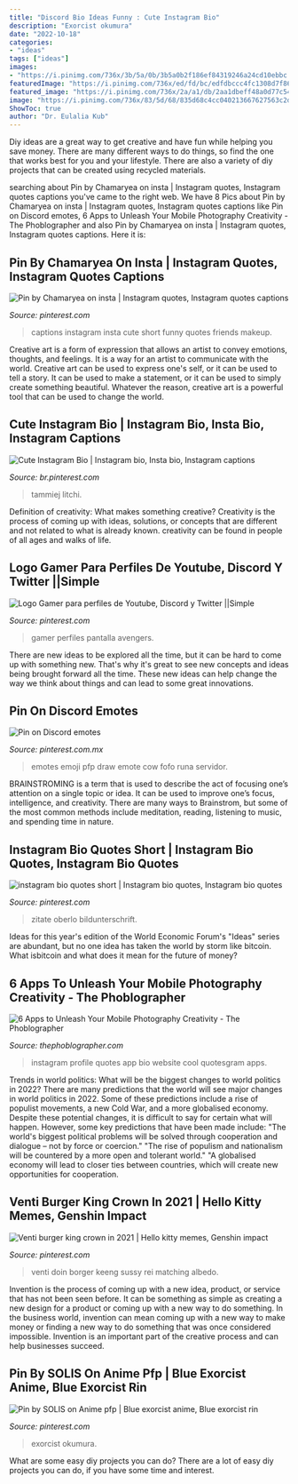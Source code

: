 ```yaml
---
title: "Discord Bio Ideas Funny : Cute Instagram Bio"
description: "Exorcist okumura"
date: "2022-10-18"
categories:
- "ideas"
tags: ["ideas"]
images:
- "https://i.pinimg.com/736x/3b/5a/0b/3b5a0b2f186ef84319246a24cd10ebbc.jpg"
featuredImage: "https://i.pinimg.com/736x/ed/fd/bc/edfdbccc4fc1308d7f86afd09bcbcfae.jpg"
featured_image: "https://i.pinimg.com/736x/2a/a1/db/2aa1dbeff48a0d77c540ab2c176ee2e9.jpg"
image: "https://i.pinimg.com/736x/83/5d/68/835d68c4cc040213667627563c2d97dd.jpg"
ShowToc: true
author: "Dr. Eulalia Kub"
---
```



Diy ideas are a great way to get creative and have fun while helping you save money. There are many different ways to do things, so find the one that works best for you and your lifestyle. There are also a variety of diy projects that can be created using recycled materials.

	

		
searching about Pin by Chamaryea on insta | Instagram quotes, Instagram quotes captions you've came to the right web. We have 8 Pics about Pin by Chamaryea on insta | Instagram quotes, Instagram quotes captions like Pin on Discord emotes, 6 Apps to Unleash Your Mobile Photography Creativity - The Phoblographer and also Pin by Chamaryea on insta | Instagram quotes, Instagram quotes captions. Here it is:
		
    
## Pin By Chamaryea On Insta | Instagram Quotes, Instagram Quotes Captions

<img loading=lazy src="https://i.pinimg.com/736x/f0/f4/37/f0f4372366c95137eb0eb132621669e0.jpg" onerror="this.onerror=null;this.src='https://tse4.mm.bing.net/th?id=OIP.mSXaCd0VWyycDNRWA2qdOgHaNK&amp;pid=15.1';" alt="Pin by Chamaryea on insta | Instagram quotes, Instagram quotes captions">

_Source: pinterest.com_

>captions instagram insta cute short funny quotes friends makeup. 

	

Creative art is a form of expression that allows an artist to convey emotions, thoughts, and feelings. It is a way for an artist to communicate with the world. Creative art can be used to express one's self, or it can be used to tell a story. It can be used to make a statement, or it can be used to simply create something beautiful. Whatever the reason, creative art is a powerful tool that can be used to change the world.

    
## Cute Instagram Bio | Instagram Bio, Insta Bio, Instagram Captions

<img loading=lazy src="https://i.pinimg.com/736x/00/65/c0/0065c019a9d9c2baa390588823cdaaba--instagram-bio.jpg" onerror="this.onerror=null;this.src='https://tse2.mm.bing.net/th?id=OIP.DsEgViZZIwKQaPF9sRrFegHaNK&amp;pid=15.1';" alt="Cute Instagram Bio | Instagram bio, Insta bio, Instagram captions">

_Source: br.pinterest.com_

>tammiej litchi. 

	

Definition of creativity: What makes something creative?
Creativity is the process of coming up with ideas, solutions, or concepts that are different and not related to what is already known. creativity can be found in people of all ages and walks of life.

    
## Logo Gamer Para Perfiles De Youtube, Discord Y Twitter ||Simple

<img loading=lazy src="https://i.pinimg.com/736x/7d/5a/20/7d5a201663446aa44d0857ebfd43819c.jpg" onerror="this.onerror=null;this.src='https://tse2.mm.bing.net/th?id=OIP.8IcJ6t0UETZVSGAHuoXRigHaKS&amp;pid=15.1';" alt="Logo Gamer para perfiles de Youtube, Discord y Twitter ||Simple">

_Source: pinterest.com_

>gamer perfiles pantalla avengers. 

	

There are new ideas to be explored all the time, but it can be hard to come up with something new. That's why it's great to see new concepts and ideas being brought forward all the time. These new ideas can help change the way we think about things and can lead to some great innovations.

    
## Pin On Discord Emotes

<img loading=lazy src="https://i.pinimg.com/736x/ed/fd/bc/edfdbccc4fc1308d7f86afd09bcbcfae.jpg" onerror="this.onerror=null;this.src='https://tse2.mm.bing.net/th?id=OIP.ZQKJjL9xyaubXkpMYRX75wHaHa&amp;pid=15.1';" alt="Pin on Discord emotes">

_Source: pinterest.com.mx_

>emotes emoji pfp draw emote cow fofo runa servidor. 

	

BRAINSTROMING is a term that is used to describe the act of focusing one’s attention on a single topic or idea. It can be used to improve one’s focus, intelligence, and creativity. There are many ways to Brainstrom, but some of the most common methods include meditation, reading, listening to music, and spending time in nature.

    
## Instagram Bio Quotes Short | Instagram Bio Quotes, Instagram Bio Quotes

<img loading=lazy src="https://i.pinimg.com/736x/83/5d/68/835d68c4cc040213667627563c2d97dd.jpg" onerror="this.onerror=null;this.src='https://tse4.mm.bing.net/th?id=OIP.0_mrHL-BjxbY0a_fNdP1swHaNL&amp;pid=15.1';" alt="instagram bio quotes short | Instagram bio quotes, Instagram bio quotes">

_Source: pinterest.com_

>zitate oberlo bildunterschrift. 

	

Ideas for this year's edition of the World Economic Forum's "Ideas" series are abundant, but no one idea has taken the world by storm like bitcoin. What isbitcoin and what does it mean for the future of money? 

    
## 6 Apps To Unleash Your Mobile Photography Creativity - The Phoblographer

<img loading=lazy src="http://www.thephoblographer.com/wp-content/uploads/2013/06/Instagram.jpg" onerror="this.onerror=null;this.src='https://tse2.mm.bing.net/th?id=OIP.T93dOSHd5HIXFkDBUEPk6gAAAA&amp;pid=15.1';" alt="6 Apps to Unleash Your Mobile Photography Creativity - The Phoblographer">

_Source: thephoblographer.com_

>instagram profile quotes app bio website cool quotesgram apps. 

	

Trends in world politics: What will be the biggest changes to world politics in 2022?
There are many predictions that the world will see major changes in world politics in 2022. Some of these predictions include a rise of populist movements, a new Cold War, and a more globalised economy. Despite these potential changes, it is difficult to say for certain what will happen. However, some key predictions that have been made include: 
"The world's biggest political problems will be solved through cooperation and dialogue – not by force or coercion."
"The rise of populism and nationalism will be countered by a more open and tolerant world."
"A globalised economy will lead to closer ties between countries, which will create new opportunities for cooperation.

    
## Venti Burger King Crown In 2021 | Hello Kitty Memes, Genshin Impact

<img loading=lazy src="https://i.pinimg.com/736x/2a/a1/db/2aa1dbeff48a0d77c540ab2c176ee2e9.jpg" onerror="this.onerror=null;this.src='https://tse3.mm.bing.net/th?id=OIP.8PdiOGRdu06Y2h0_uzvB2gHaHa&amp;pid=15.1';" alt="Venti burger king crown in 2021 | Hello kitty memes, Genshin impact">

_Source: pinterest.com_

>venti doin borger keeng sussy rei matching albedo. 

	

Invention is the process of coming up with a new idea, product, or service that has not been seen before. It can be something as simple as creating a new design for a product or coming up with a new way to do something. In the business world, invention can mean coming up with a new way to make money or finding a new way to do something that was once considered impossible. Invention is an important part of the creative process and can help businesses succeed.

    
## Pin By SOLIS On Anime Pfp | Blue Exorcist Anime, Blue Exorcist Rin

<img loading=lazy src="https://i.pinimg.com/736x/3b/5a/0b/3b5a0b2f186ef84319246a24cd10ebbc.jpg" onerror="this.onerror=null;this.src='https://tse3.mm.bing.net/th?id=OIP.RhyVtq9A5o5ASlHWVl1NuwHaHa&amp;pid=15.1';" alt="Pin by SOLIS on Anime pfp | Blue exorcist anime, Blue exorcist rin">

_Source: pinterest.com_

>exorcist okumura. 

	

What are some easy diy projects you can do?
There are a lot of easy diy projects you can do, if you have some time and interest.

